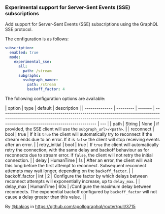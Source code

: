 ### Experimental support for Server-Sent Events (SSE) subscriptions

Add support for Server-Sent Events (SSE) subscriptions using the GraphQL SSE protocol.

The configuration is as follows:

```yaml
subscription:
  enabled: true
  mode:
    experimental_sse:
      all:
        path: /stream
      subgraphs:
        <subgraph_name>:
          path: /stream
          backoff_factor: 4
```

The following configuration options are available:

| option         | type      | default | description                                                                                                                                                                                                  |
| -------------- | --------- | ------- | ------------------------------------------------------------------------------------------------------------------------------------------------------------------------------------------------------------ | --- |
| path           | String    | None    | if provided, the SSE client will use the `subgraph_url>/<path>`.                                                                                                                                             |
| reconnect      | bool      | true    | If it is `true` the client will automatically try to reconnect if the stream ends due to an error. If it is `false` the client will stop receiving events after an error.                                    |
| retry_initial  | bool      | true    | If `true` the client will automatically retry the connection, with the same delay and backoff behaviour as for reconnects due to stream error. If `false`, the client will not retry the initial connection. |
| delay          | HumanTime | 1s      | After an error, the client will wait this long before the first attempt to reconnect. Subsequent reconnect attempts may wait longer, depending on the `backoff_factor`.                                      |
| backoff_factor | int       | 2       | Configure the factor by which delays between reconnect attempts will exponentially increase, up to `delay_max`.                                                                                              |
| delay_max      | HumanTime | 60s     | /Configure the maximum delay between reconnects. The exponential backoff configured by `backoff_factor` will not cause a delay greater than this value.                                                      |     |

By [@bakjos](https://github.com/bakjos) in https://github.com/apollographql/router/pull/3715
